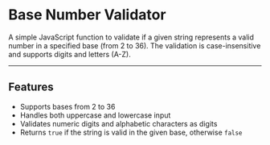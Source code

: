 # Base Number Validator

A simple JavaScript function to validate if a given string represents a valid number in a specified base (from 2 to 36). The validation is case-insensitive and supports digits and letters (A-Z).

---

## Features

- Supports bases from 2 to 36
- Handles both uppercase and lowercase input
- Validates numeric digits and alphabetic characters as digits
- Returns `true` if the string is valid in the given base, otherwise `false`